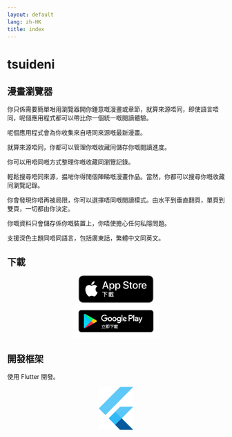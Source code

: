```yaml
---
layout: default
lang: zh-HK
title: index
---
```


# tsuideni

## 漫畫瀏覽器

你只係需要簡單咁用瀏覽器開你鍾意嘅漫畫或章節，就算來源唔同，即使語言唔同，呢個應用程式都可以帶比你一個統一嘅閱讀體驗。

呢個應用程式會為你收集來自唔同來源嘅最新漫畫。

就算來源唔同，你都可以管理你嘅收藏同儲存你嘅閱讀進度。

你可以用唔同嘅方式整理你嘅收藏同瀏覽記錄。

輕鬆搜尋唔同來源，揾啱你得閒個陣睇嘅漫畫作品。當然，你都可以搜尋你嘅收藏同瀏覽記錄。

你會發現你唔再被局限，你可以選擇唔同嘅閱讀模式。由水平到垂直翻頁，單頁到雙頁，一切都由你決定。

你嘅資料只會儲存係你嘅裝置上，你唔使擔心任何私隱問題。

支援深色主題同唔同語言，包括廣東話，繁體中文同英文。

## 下載

<div align="center">
    <div>
        <a href="https://apps.apple.com/app/id1585506553">
            <img src="/assets/img/app-store-download-zh.png" alt="app-store-download" width=174px>
        </a>
    </div>
    <div>
        <a href="https://play.google.com/store/apps/details?id=io.tsuideniworks.tsuideni">
            <img src="/assets/img/google-play-badge-zh.png" alt="google-play-download" width=200px>
        </a>
    </div>
</div>

## 開發框架

使用 Flutter 開發。

<p align="center">
  <img src="/assets/img/logo_flutter_1080px_clr.png" alt="Flutter" width=80px />
</p>